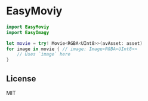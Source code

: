 # EasyMoviy

```swift
import EasyMoviy
import EasyImagy

let movie = try! Movie<RGBA<UInt8>>(avAsset: asset)
for image in movie { // image: Image<RGBA<UInt8>>
    // Uses `image` here
}
```

## License

MIT
